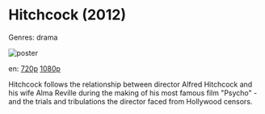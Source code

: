 # Hitchcock (2012)

Genres: drama

![poster](http://image.tmdb.org/t/p/w500/qQGr8DQiAelkcy4w8cXn2qTMkMq.jpg)

en:
  [720p](magnet:?xt=urn:btih:3A1FDFCCF57B85AFBC08C23CAD36FA283B0C3E6A&tr=udp://glotorrents.pw:6969/announce&tr=udp://tracker.opentrackr.org:1337/announce&tr=udp://torrent.gresille.org:80/announce&tr=udp://tracker.openbittorrent.com:80&tr=udp://tracker.coppersurfer.tk:6969&tr=udp://tracker.leechers-paradise.org:6969&tr=udp://p4p.arenabg.ch:1337&tr=udp://tracker.internetwarriors.net:1337)
  [1080p](magnet:?xt=urn:btih:A55B287A33F72B068FFCA6BD47C92D6CDAF84F04&tr=udp://glotorrents.pw:6969/announce&tr=udp://tracker.opentrackr.org:1337/announce&tr=udp://torrent.gresille.org:80/announce&tr=udp://tracker.openbittorrent.com:80&tr=udp://tracker.coppersurfer.tk:6969&tr=udp://tracker.leechers-paradise.org:6969&tr=udp://p4p.arenabg.ch:1337&tr=udp://tracker.internetwarriors.net:1337)
  


Hitchcock follows the relationship between director Alfred Hitchcock and his wife Alma Reville during the making of his most famous film "Psycho" - and the trials and tribulations the director faced from Hollywood censors.